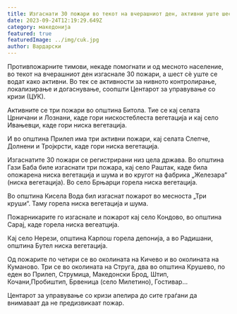 ```yaml
---
title: Изгаснати 30 пожари во текот на вчерашниот ден, активни уште шест
date: 2023-09-24T12:19:29.649Z
category: македонија
featured: true
featuredImage: ../img/cuk.jpg
author: Вардарски
---
```

<!--StartFragment-->

Противпожарните тимови, некаде помогнати и од месното население, во текот на вчерашниот ден изгаснале 30 пожари, а шест сѐ уште се водат како активни. Во тек се активности за нивното контролирање, локализирање и догаснување, соопшти Центарот за управување со кризи (ЦУК).

Активните се три пожари во општина Битола. Тие се кај селата Црничани и Лознани, каде гори нискостеблеста вегетација и кај село Ивањевци, каде гори ниска вегетација.

И во општина Прилеп има три активни пожари, кај селата Слепче, Долнени и Тројкрсти, каде гори ниска вегетација.

Изгаснатите 30 пожари се регистрирани низ цела држава. Во општина Гази Баба биле изгаснати три пожара, кај село Раштак, каде била опожарена ниска вегетација и шума и во кругот на фабрика „Железара“ (ниска вегетација). Во село Брњарци горела ниска вегетација.

Во општина Кисела Вода бил изгаснат пожарот во месноста „Три круши“. Таму горела ниска вегетација и шума.

Пожарникарите го изгаснале и пожарот кај село Кондово, во општина Сарај, каде горела ниска вегеатција.

Кај село Нерези, општина Карпош горела депонија, а во Радишани, општина Бутел ниска вегетација.

Од пожарите по четири се во околината на Кичево и во околината на Куманово. Три се во околината на Струга, два во општина Крушево, по еден во Прилеп, Струмица, Македонски Брод, Штип, Кочани,Пробиштип, Брвеница (село Милетино), Гостивар…

Центарот за управување со кризи апелира до сите граѓани да внимаваат да не предизвикаат пожар.

<!--EndFragment-->